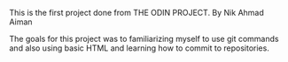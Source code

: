 This is the first project done from THE ODIN PROJECT.
By Nik Ahmad Aiman

The goals for this project was to familiarizing myself to use git commands and also using basic HTML and learning how to commit to repositories.
